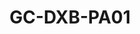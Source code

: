 ---
templateKey: packageListings
title: GC-DXB-PA01
description: /img/packages-dubai.png
location: Golf in Dubai
hotelType: 'Dubai, UAE'
duration: '7'
package: '6'
---